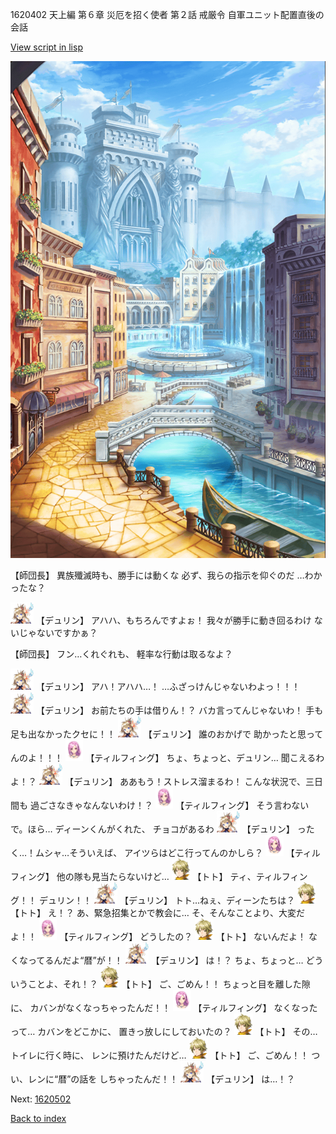 1620402 天上編 第６章 災厄を招く使者 第２話 戒厳令 自軍ユニット配置直後の会話

[View script in lisp](../scripts/1620402.txt)

![006_town.png](../images/backgrounds/006_town.png)

【師団長】
異族殲滅時も、勝手には動くな
必ず、我らの指示を仰ぐのだ
…わかったな？

<img src="../images/units/0.png" alt="0.png" height="34"/>
【デュリン】
アハハ、もちろんですよぉ！
我々が勝手に動き回るわけ
ないじゃないですかぁ？

【師団長】
フン…くれぐれも、
軽率な行動は取るなよ？

<img src="../images/units/0.png" alt="0.png" height="34"/>
【デュリン】
アハ！アハハ…！
…ふざっけんじゃないわよっ！！！

<img src="../images/units/0.png" alt="0.png" height="34"/>
【デュリン】
お前たちの手は借りん！？
バカ言ってんじゃないわ！
手も足も出なかったクセに！！

<img src="../images/units/0.png" alt="0.png" height="34"/>
【デュリン】
誰のおかげで
助かったと思ってんのよ！！！

<img src="../images/units/101411.png" alt="101411.png" height="34"/>
【ティルフィング】
ちょ、ちょっと、デュリン…
聞こえるわよ！？

<img src="../images/units/0.png" alt="0.png" height="34"/>
【デュリン】
ああもう！ストレス溜まるわ！
こんな状況で、三日間も
過ごさなきゃなんないわけ！？

<img src="../images/units/101411.png" alt="101411.png" height="34"/>
【ティルフィング】
そう言わないで。ほら…
ディーンくんがくれた、
チョコがあるわ

<img src="../images/units/0.png" alt="0.png" height="34"/>
【デュリン】
ったく…！ムシャ…そういえば、
アイツらはどこ行ってんのかしら？

<img src="../images/units/101411.png" alt="101411.png" height="34"/>
【ティルフィング】
他の隊も見当たらないけど…

<img src="../images/units/4.png" alt="4.png" height="34"/>
【トト】
ティ、ティルフィング！！
デュリン！！

<img src="../images/units/0.png" alt="0.png" height="34"/>
【デュリン】
トト…ねぇ、ディーンたちは？

<img src="../images/units/4.png" alt="4.png" height="34"/>
【トト】
え！？
あ、緊急招集とかで教会に…
そ、そんなことより、大変だよ！！

<img src="../images/units/101411.png" alt="101411.png" height="34"/>
【ティルフィング】
どうしたの？

<img src="../images/units/4.png" alt="4.png" height="34"/>
【トト】
ないんだよ！
なくなってるんだよ“暦”が！！

<img src="../images/units/0.png" alt="0.png" height="34"/>
【デュリン】
は！？
ちょ、ちょっと…
どういうことよ、それ！？

<img src="../images/units/4.png" alt="4.png" height="34"/>
【トト】
ご、ごめん！！
ちょっと目を離した隙に、
カバンがなくなっちゃったんだ！！

<img src="../images/units/101411.png" alt="101411.png" height="34"/>
【ティルフィング】
なくなったって…
カバンをどこかに、
置きっ放しにしておいたの？

<img src="../images/units/4.png" alt="4.png" height="34"/>
【トト】
その…トイレに行く時に、
レンに預けたんだけど…

<img src="../images/units/4.png" alt="4.png" height="34"/>
【トト】
ご、ごめん！！
つい、レンに“暦”の話を
しちゃったんだ！！

<img src="../images/units/0.png" alt="0.png" height="34"/>
【デュリン】
は…！？

Next: [1620502](1620502.md)

[Back to index](index.md)
